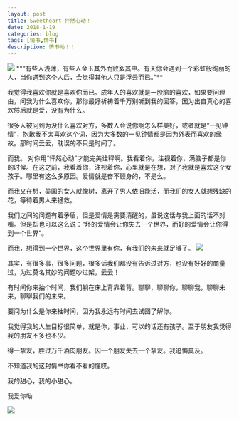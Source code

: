 ```yaml
---
layout: post
title: Sweetheart 怦然心动！
date: 2018-1-19
categories: blog
tags: [情书,情书]
description: 情书呦！！
---
```

<img src="https://pic4.zhimg.com/80/9a8049273099f8bc2d5670526b289797_hd.jpg">
**“有些人浅薄，有些人金玉其外而败絮其中。有天你会遇到一个彩虹般绚丽的人，当你遇到这个人后，会觉得其他人只是浮云而已。”**

我觉得我喜欢你就是喜欢你而已。成年人的喜欢就是一股脑的喜欢，如果要问理由，问我为什么喜欢你，那你最好祈祷着千万别听到我的回答，因为出自真心的喜欢然后就是爱，没有为什么。

很多人被问到为没什么喜欢对方，多数人会说你啊怎么样美好，或者就是“一见钟情”，抱歉我不太喜欢这个词，因为大多数的一见钟情都是因为外表而喜欢的缘故。那时间云云，耽误的不只是时间了。

而我。 对你用“怦然心动”才能完美诠释啊。我看着你，注视着你，满脑子都是你的时候。在这之前，我看着你，注视着你，心里就是在想，对了我就是喜欢这个女孩子。哪里有这么多原因。爱情就是奋不顾身的，不是么。

而我又在想，美国的女人就像树，离开了男人依旧能活，而我们的女人就想残缺的花，等待着男人来拯救。

我们之间的问题有着矛盾，但是爱情是需要清醒的，虽说这话与我上面的话不对嘴。但是却也可以这么说：“坏的爱情会让你失去一个世界，而好的爱情会让你得到一个世界”。

而我，想得到一个世界，这个世界里有你，有我们的未来就足够了。
<img src="https://pic3.zhimg.com/80/v2-01f111878e268b9efcad830f9f76c2a0_hd.jpg">

其实，有很多事，很多问题，很多话我们都没有告诉过对方，也没有好好的商量过，为过莫名其妙的问题吵过架，云云！

有时间你来抽个时间，我们躺在床上背靠着背。聊聊，聊聊你，聊聊我，聊聊未来，聊聊我们的未来。

要问为什么是你来抽时间，因为我永远有时间去试图了解你。

我觉得我的人生目标很简单，就是你，事业，可以的话还有孩子。至于朋友我觉得我的朋友不多也不少。

得一挚友，胜过万千酒肉朋友。因一个朋友失去一个挚友。我追悔莫及。

不知道我的这封情书你看不看的懂哎。

我的甜心，我的小甜心。

我爱你呦

<img src="https://boke-1255854593.cos.ap-shanghai.myqcloud.com/%E6%83%85%E4%B9%A6/love.jpg">
